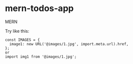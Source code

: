# mern-todos-app

MERN

Try like this:

```
const IMAGES = {
  image1: new URL('@images/1.jpg', import.meta.url).href,
};
or
import img1 from '@images/1.jpg';
```
